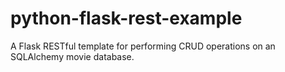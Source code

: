 # python-flask-rest-example

A Flask RESTful template for performing CRUD operations on an SQLAlchemy movie database.